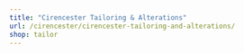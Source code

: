 ```yaml
---
title: "Cirencester Tailoring & Alterations"
url: /cirencester/cirencester-tailoring-and-alterations/
shop: tailor
---
```

